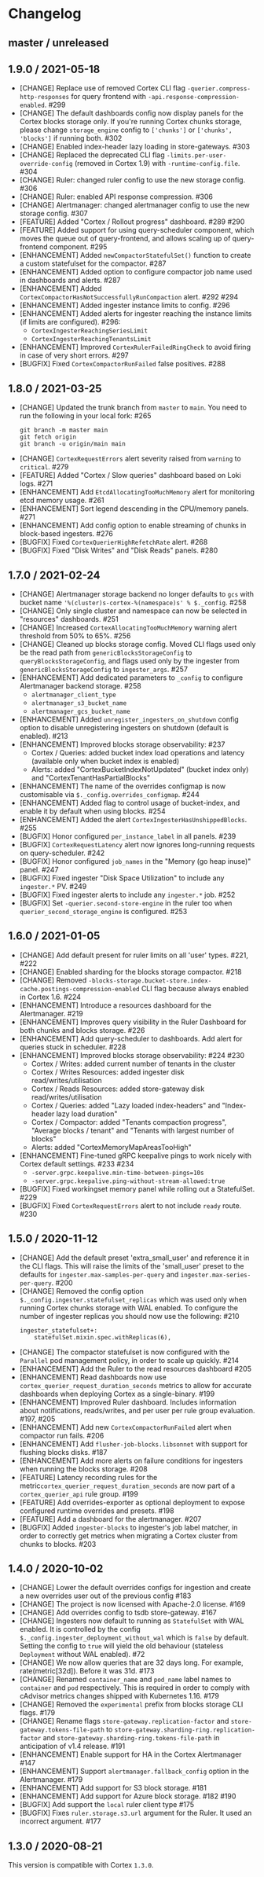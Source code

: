 # Changelog

## master / unreleased

## 1.9.0 / 2021-05-18

* [CHANGE] Replace use of removed Cortex CLI flag `-querier.compress-http-responses` for query frontend with `-api.response-compression-enabled`. #299
* [CHANGE] The default dashboards config now display panels for the Cortex blocks storage only. If you're running Cortex chunks storage, please change `storage_engine` config to `['chunks']` or `['chunks', 'blocks']` if running both. #302
* [CHANGE] Enabled index-header lazy loading in store-gateways. #303
* [CHANGE] Replaced the deprecated CLI flag `-limits.per-user-override-config` (removed in Cortex 1.9) with `-runtime-config.file`. #304
* [CHANGE] Ruler: changed ruler config to use the new storage config. #306
* [CHANGE] Ruler: enabled API response compression. #306
* [CHANGE] Alertmanager: changed alertmanager config to use the new storage config. #307
* [FEATURE] Added "Cortex / Rollout progress" dashboard. #289 #290
* [FEATURE] Added support for using query-scheduler component, which moves the queue out of query-frontend, and allows scaling up of query-frontend component. #295
* [ENHANCEMENT] Added `newCompactorStatefulSet()` function to create a custom statefulset for the compactor. #287
* [ENHANCEMENT] Added option to configure compactor job name used in dashboards and alerts. #287
* [ENHANCEMENT] Added `CortexCompactorHasNotSuccessfullyRunCompaction` alert. #292 #294
* [ENHANCEMENT] Added ingester instance limits to config. #296
* [ENHANCEMENT] Added alerts for ingester reaching the instance limits (if limits are configured). #296:
  * `CortexIngesterReachingSeriesLimit`
  * `CortexIngesterReachingTenantsLimit`
* [ENHANCEMENT] Improved `CortexRulerFailedRingCheck` to avoid firing in case of very short errors. #297
* [BUGFIX] Fixed `CortexCompactorRunFailed` false positives. #288

## 1.8.0 / 2021-03-25

* [CHANGE] Updated the trunk branch from `master` to `main`. You need to run the following in your local fork: #265
  ```
  git branch -m master main
  git fetch origin
  git branch -u origin/main main
  ```
* [CHANGE] `CortexRequestErrors` alert severity raised from `warning` to `critical`. #279
* [FEATURE] Added "Cortex / Slow queries" dashboard based on Loki logs. #271
* [ENHANCEMENT] Add `EtcdAllocatingTooMuchMemory` alert for monitoring etcd memory usage. #261
* [ENHANCEMENT] Sort legend descending in the CPU/memory panels. #271
* [ENHANCEMENT] Add config option to enable streaming of chunks in block-based ingesters. #276
* [BUGFIX] Fixed `CortexQuerierHighRefetchRate` alert. #268
* [BUGFIX] Fixed "Disk Writes" and "Disk Reads" panels. #280

## 1.7.0 / 2021-02-24

* [CHANGE] Alertmanager storage backend no longer defaults to `gcs` with bucket name `'%(cluster)s-cortex-%(namespace)s' % $._config`. #258
* [CHANGE] Only single cluster and namespace can now be selected in "resources" dashboards. #251
* [CHANGE] Increased `CortexAllocatingTooMuchMemory` warning alert threshold from 50% to 65%. #256
* [CHANGE] Cleaned up blocks storage config. Moved CLI flags used only be the read path from `genericBlocksStorageConfig` to `queryBlocksStorageConfig`, and flags used only by the ingester from `genericBlocksStorageConfig` to `ingester_args`. #257
* [ENHANCEMENT] Add dedicated parameters to `_config` to configure Alertmanager backend storage. #258
  * `alertmanager_client_type`
  * `alertmanager_s3_bucket_name`
  * `alertmanager_gcs_bucket_name`
* [ENHANCEMENT] Added `unregister_ingesters_on_shutdown` config option to disable unregistering ingesters on shutdown (default is enabled). #213
* [ENHANCEMENT] Improved blocks storage observability: #237
  - Cortex / Queries: added bucket index load operations and latency (available only when bucket index is enabled)
  - Alerts: added "CortexBucketIndexNotUpdated" (bucket index only) and "CortexTenantHasPartialBlocks"
* [ENHANCEMENT] The name of the overrides configmap is now customisable via `$._config.overrides_configmap`. #244
* [ENHANCEMENT] Added flag to control usage of bucket-index, and enable it by default when using blocks. #254
* [ENHANCEMENT] Added the alert `CortexIngesterHasUnshippedBlocks`. #255
* [BUGFIX] Honor configured `per_instance_label` in all panels. #239
* [BUGFIX] `CortexRequestLatency` alert now ignores long-running requests on query-scheduler. #242
* [BUGFIX] Honor configured `job_names` in the "Memory (go heap inuse)" panel. #247
* [BUGFIX] Fixed ingester "Disk Space Utilization" to include any `ingester.*` PV. #249
* [BUGFIX] Fixed ingester alerts to include any `ingester.*` job. #252
* [BUGFIX] Set `-querier.second-store-engine` in the ruler too when `querier_second_storage_engine` is configured. #253

## 1.6.0 / 2021-01-05

* [CHANGE] Add default present for ruler limits on all 'user' types. #221, #222
* [CHANGE] Enabled sharding for the blocks storage compactor. #218
* [CHANGE] Removed `-blocks-storage.bucket-store.index-cache.postings-compression-enabled` CLI flag because always enabled in Cortex 1.6. #224
* [ENHANCEMENT] Introduce a resources dashboard for the Alertmanager. #219
* [ENHANCEMENT] Improves query visibility in the Ruler Dashboard for both chunks and blocks storage. #226
* [ENHANCEMENT] Add query-scheduler to dashboards. Add alert for queries stuck in scheduler. #228
* [ENHANCEMENT] Improved blocks storage observability: #224 #230
  - Cortex / Writes: added current number of tenants in the cluster
  - Cortex / Writes Resources: added ingester disk read/writes/utilisation
  - Cortex / Reads Resources: added store-gateway disk read/writes/utilisation
  - Cortex / Queries: added "Lazy loaded index-headers" and "Index-header lazy load duration"
  - Cortex / Compactor: added "Tenants compaction progress", "Average blocks / tenant" and "Tenants with largest number of blocks"
  - Alerts: added "CortexMemoryMapAreasTooHigh"
* [ENHANCEMENT] Fine-tuned gRPC keepalive pings to work nicely with Cortex default settings. #233 #234
  - `-server.grpc.keepalive.min-time-between-pings=10s`
  - `-server.grpc.keepalive.ping-without-stream-allowed:true`
* [BUGFIX] Fixed workingset memory panel while rolling out a StatefulSet. #229
* [BUGFIX] Fixed `CortexRequestErrors` alert to not include `ready` route. #230

## 1.5.0 / 2020-11-12

* [CHANGE] Add the default preset 'extra_small_user' and reference it in the CLI flags. This will raise the limits of the 'small_user' preset to the defaults for `ingester.max-samples-per-query` and `ingester.max-series-per-query`. #200
* [CHANGE] Removed the config option `$._config.ingester.statefulset_replicas` which was used only when running Cortex chunks storage with WAL enabled. To configure the number of ingester replicas you should now use the following: #210
  ```
  ingester_statefulset+:
      statefulSet.mixin.spec.withReplicas(6),
  ```
* [CHANGE] The compactor statefulset is now configured with the `Parallel` pod management policy, in order to scale up quickly. #214
* [ENHANCEMENT] Add the Ruler to the read resources dashboard #205
* [ENHANCEMENT] Read dashboards now use `cortex_querier_request_duration_seconds` metrics to allow for accurate dashboards when deploying Cortex as a single-binary. #199
* [ENHANCEMENT] Improved Ruler dashboard. Includes information about notifications, reads/writes, and per user per rule group evaluation. #197, #205
* [ENHANCEMENT] Add new `CortexCompactorRunFailed` alert when compactor run fails. #206
* [ENHANCEMENT] Add `flusher-job-blocks.libsonnet` with support for flushing blocks disks. #187
* [ENHANCEMENT] Add more alerts on failure conditions for ingesters when running the blocks storage. #208
* [FEATURE] Latency recording rules for the metric`cortex_querier_request_duration_seconds` are now part of a `cortex_querier_api` rule group. #199
* [FEATURE] Add overrides-exporter as optional deployment to expose configured runtime overrides and presets. #198
* [FEATURE] Add a dashboard for the alertmanager. #207
* [BUGFIX] Added `ingester-blocks` to ingester's job label matcher, in order to correctly get metrics when migrating a Cortex cluster from chunks to blocks. #203

## 1.4.0 / 2020-10-02

* [CHANGE] Lower the default overrides configs for ingestion and create a new overrides user out of the previous config #183
* [CHANGE] The project is now licensed with Apache-2.0 license. #169
* [CHANGE] Add overrides config to tsdb store-gateway. #167
* [CHANGE] Ingesters now default to running as `StatefulSet` with WAL enabled. It is controlled by the config `$._config.ingester_deployment_without_wal` which is `false` by default. Setting the config to `true` will yield the old behaviour (stateless `Deployment` without WAL enabled). #72
* [CHANGE] We now allow queries that are 32 days long. For example, rate(metric[32d]). Before it was 31d. #173
* [CHANGE] Renamed `container_name` and `pod_name` label names to `container` and `pod` respectively. This is required in order to comply with cAdvisor metrics changes shipped with Kubernetes 1.16. #179
* [CHANGE] Removed the `experimental` prefix from blocks storage CLI flags. #179
* [CHANGE] Rename flags `store-gateway.replication-factor` and `store-gateway.tokens-file-path` to `store-gateway.sharding-ring.replication-factor` and `store-gateway.sharding-ring.tokens-file-path` in anticipation of v1.4 release. #191
* [ENHANCEMENT] Enable support for HA in the Cortex Alertmanager #147
* [ENHANCEMENT] Support `alertmanager.fallback_config` option in the Alertmanager. #179
* [ENHANCEMENT] Add support for S3 block storage. #181
* [ENHANCEMENT] Add support for Azure block storage. #182 #190
* [BUGFIX] Add support the `local` ruler client type  #175
* [BUGFIX] Fixes `ruler.storage.s3.url` argument for the Ruler. It used an incorrect argument. #177

## 1.3.0 / 2020-08-21

This version is compatible with Cortex `1.3.0`.
